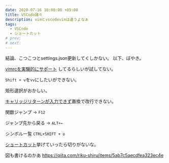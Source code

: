 ```yaml
---
date: 2020-07-16 10:00:00 +09:00
title: VSCode諸々
description: vimとvscodevimは違うよなぁ
tags:
  - VSCode
  - ショートカット
# prev:
# next:
---
```


結論、こつこつとsettings.json更新してくしかない。
以下、ぼやき。

[vimrcを実験的にサポート](https://github.com/VSCodeVim/Vim/blob/master/README.md#vimrc-support)
してるらしいが試してない。

`Shift + v`を`vv`にしたいができない。

矩形選択がおかしい。

[キャリッジリターンが入力できず](https://github.com/VSCodeVim/Vim/issues/1575)置換で改行できない。

関数ジャンプ -> `F12`

ジャンプ先から戻る -> `ALT+←`

シンボル一覧 `CTRL+SHIFT + o`

[ショートカット](https://code.visualstudio.com/shortcuts/keyboard-shortcuts-windows.pdf)挙げていったら切りがないな。

図も書けるのかあ
https://qiita.com/riku-shiru/items/5ab7c5aecdfea323ec4e

